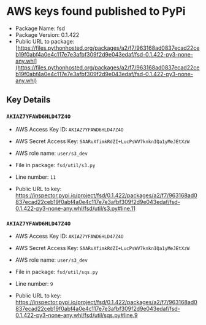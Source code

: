 # AWS keys found published to PyPi

* Package Name: fsd
* Package Version: 0.1.422
* Public URL to package: [https://files.pythonhosted.org/packages/a2/f7/963168ad0837ecad22ceb19f0abf4a0e4c117e7e3afbf309f2d9e043edaf/fsd-0.1.422-py3-none-any.whl](https://files.pythonhosted.org/packages/a2/f7/963168ad0837ecad22ceb19f0abf4a0e4c117e7e3afbf309f2d9e043edaf/fsd-0.1.422-py3-none-any.whl)

## Key Details

### `AKIAZ7YFAWD6HLD47Z4O`

* AWS Access Key ID: `AKIAZ7YFAWD6HLD47Z4O`
* AWS Secret Access Key: `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` 
* AWS role name: `user/s3_dev`
* File in package: `fsd/util/s3.py`
* Line number: `11`

* Public URL to key: https://inspector.pypi.io/project/fsd/0.1.422/packages/a2/f7/963168ad0837ecad22ceb19f0abf4a0e4c117e7e3afbf309f2d9e043edaf/fsd-0.1.422-py3-none-any.whl/fsd/util/s3.py#line.11



### `AKIAZ7YFAWD6HLD47Z4O`

* AWS Access Key ID: `AKIAZ7YFAWD6HLD47Z4O`
* AWS Secret Access Key: `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` 
* AWS role name: `user/s3_dev`
* File in package: `fsd/util/sqs.py`
* Line number: `9`

* Public URL to key: https://inspector.pypi.io/project/fsd/0.1.422/packages/a2/f7/963168ad0837ecad22ceb19f0abf4a0e4c117e7e3afbf309f2d9e043edaf/fsd-0.1.422-py3-none-any.whl/fsd/util/sqs.py#line.9


